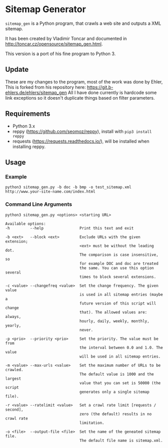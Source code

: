 # Sitemap Generator

`sitemap_gen` is a Python program, that crawls a web site and
outputs a XML sitemap.

It has been created by Vladimir Toncar and documented in
<http://toncar.cz/opensource/sitemap_gen.html>.

This version is a port of his fine program to Python 3.

## Update 

These are my changes to the program, most of the work was done by Ehler, 
This is forked from his repository here: https://git.b-ehlers.de/ehlers/sitemap_gen
All I have done currently is hardcode some link exceptions so it doesn't duplicate things based on filter parameters.


## Requirements

- Python 3.x
- reppy (<https://github.com/seomoz/reppy>),
  install with `pip3 install reppy`
- requests (<https://requests.readthedocs.io/>),
  will be installed when installing reppy.


## Usage

### Example

`python3 sitemap_gen.py -b doc -b bmp -o test_sitemap.xml http://www.your-site-name.com/index.html`

### Command Line Arguments

```text
python3 sitemap_gen.py <options> <starting URL>

Available options:
-h         --help                Print this text and exit

-b <ext>   --block <ext>         Exclude URLs with the given extension;
                                 <ext> must be without the leading dot.
                                 The comparison is case insensitive, so
                                 for example DOC and doc are treated
                                 the same. You can use this option several
                                 times to block several extensions.

-c <value> --changefreq <value>  Set the change frequency. The given value
                                 is used in all sitemap entries (maybe a
                                 future version of this script will change
                                 that). The allowed values are: always,
                                 hourly, daily, weekly, monthly, yearly,
                                 never.

-p <prio>  --priority <prio>     Set the priority. The value must be from
                                 the interval between 0.0 and 1.0. The value
                                 will be used in all sitemap entries.

-m <value> --max-urls <value>    Set the maximum number of URLs to be crawled.
                                 The default value is 1000 and the largest
                                 value that you can set is 50000 (the script
                                 generates only a single sitemap file).

-r <value> --ratelimit <value>   Set a crawl rate limit [requests / second],
                                 zero (the default) results in no crawl rate
                                 limitation.

-o <file>  --output-file <file>  Set the name of the geneated sitemap file.
                                 The default file name is sitemap.xml.
```
